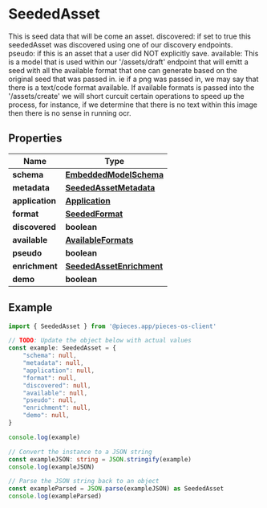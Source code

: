 
# SeededAsset

This is seed data that will be come an asset.  discovered: if set to true this seededAsset was discovered using one of our discovery endpoints.  pseudo: if this is an asset that a user did NOT explicitly save.  available: This is a model that is used within our \'/assets/draft\' endpoint that will emitt a seed with all the available format that one can generate based on the original seed that was passed in. ie if a png was passed in, we may  say that there is a text/code format available. If available formats is passed into the \'/assets/create\' we will short curcuit certain operations to speed up the process, for instance, if we determine that there is no text within this image then there is no sense in running ocr. 

## Properties

Name | Type
------------ | -------------
**schema** | [**EmbeddedModelSchema**](EmbeddedModelSchema)
**metadata** | [**SeededAssetMetadata**](SeededAssetMetadata)
**application** | [**Application**](Application)
**format** | [**SeededFormat**](SeededFormat)
**discovered** | **boolean**
**available** | [**AvailableFormats**](AvailableFormats)
**pseudo** | **boolean**
**enrichment** | [**SeededAssetEnrichment**](SeededAssetEnrichment)
**demo** | **boolean**

## Example

```typescript
import { SeededAsset } from '@pieces.app/pieces-os-client'

// TODO: Update the object below with actual values
const example: SeededAsset = {
    "schema": null,
    "metadata": null,
    "application": null,
    "format": null,
    "discovered": null,
    "available": null,
    "pseudo": null,
    "enrichment": null,
    "demo": null,
}

console.log(example)

// Convert the instance to a JSON string
const exampleJSON: string = JSON.stringify(example)
console.log(exampleJSON)

// Parse the JSON string back to an object
const exampleParsed = JSON.parse(exampleJSON) as SeededAsset
console.log(exampleParsed)
```


